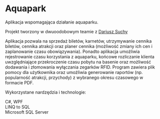 # Aquapark
Aplikacja wspomagająca działanie aquaparku.

Projekt tworzony w dwuoodobowym teamie z <a href="https://github.com/suchydariusz/">Dariusz Suchy</a>

Aplikacja pozwala na sprzedaż biletów, karnetów, utrzymywanie cennika biletów, cennika atrakcji oraz planer cennika (możliwość zmiany ich cen i zaplanowanie czasu obowiązywania). Ponadto aplikacja umożliwia rejestrowanie czasu korzystania z aquaparku, końcowe rozliczanie klienta uwzględniające przekroczenie czasu pobytu na basenie oraz możliwość dodawania i złomowania wyłączania zegarków RFID. Program zawiera plik pomocy dla użytkownika oraz umożliwia generowanie raportów (np. popularność atrakcji, przychody) z wybranego okresu czasowego w formacie PDF.

Wykorzystane nardzędzia i technologie:

C#, WPF<br>
LINQ to SQL<br>
Microsoft SQL Server<br>
